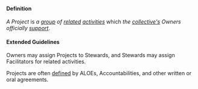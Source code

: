 #### Definition

*A Project* is *a [group](https://github.com/gcassel/Modular-Organizing-Terminology/blob/master/terms/group.md) of [related](https://github.com/gcassel/Modular-Organizing-Terminology/blob/master/terms/relate.md) [activities](https://github.com/gcassel/Modular-Organizing-Terminology/blob/master/terms/activity.md)* which *the [collective's](https://github.com/gcassel/Modular-Organizing-Terminology/blob/master/terms/collective.md) Owners officially [support](https://github.com/gcassel/Modular-Organizing-Terminology/blob/master/terms/support.md)*.

#### Extended Guidelines

Owners may assign Projects to Stewards, and Stewards may assign Facilitators for related activities.

Projects are often [defined](https://github.com/gcassel/Modular-Organizing-Terminology/blob/master/terms/define.md) by ALOEs, Accountabilities, and other written or oral agreements. 
